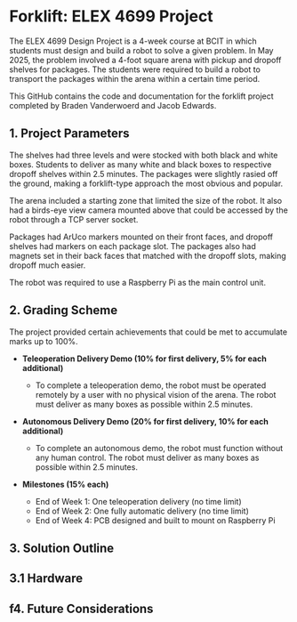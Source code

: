# Forklift: ELEX 4699 Project

The ELEX 4699 Design Project is a 4-week course at BCIT in which students must design and build a robot to solve a given problem. In May 2025, the problem involved a 4-foot square arena  with pickup and dropoff shelves for packages. The students were required to build a robot to transport the packages within the arena within a certain time period.

This GitHub contains the code and documentation for the forklift project completed by Braden Vanderwoerd and Jacob Edwards.

## 1. Project Parameters

The shelves had three levels and were stocked with both black and white boxes. Students to deliver as many white and black boxes to respective dropoff shelves within 2.5 minutes. The packages were slightly rasied off the ground, making a forklift-type approach the most obvious and popular.

The arena included a starting zone that limited the size of the robot. It also had a birds-eye view camera mounted above that could be accessed by the robot through a TCP server socket.

Packages had ArUco markers mounted on their front faces, and dropoff shelves had markers on each package slot. The packages also had magnets set in their back faces that matched with the dropoff slots, making dropoff much easier.

The robot was required to use a Raspberry Pi as the main control unit.

## 2. Grading Scheme

The project provided certain achievements that could be met to accumulate marks up to 100%.

*   **Teleoperation Delivery Demo (10% for first delivery, 5% for each additional)**
    * To complete a teleoperation demo, the robot must be operated remotely by a user with no physical vision of the arena. The robot must deliver as many boxes as possible within 2.5 minutes.

*   **Autonomous Delivery Demo (20% for first delivery, 10% for each additional)**
    * To complete an autonomous demo, the robot must function without any human control. The robot must deliver as many boxes as possible within 2.5 minutes.

*   **Milestones (15% each)**
    *   End of Week 1: One teleoperation delivery (no time limit)
    *   End of Week 2: One fully automatic delivery (no time limit)
    *   End of Week 4: PCB designed and built to mount on Raspberry Pi


## 3. Solution Outline

## 3.1 Hardware



## f4. Future Considerations

